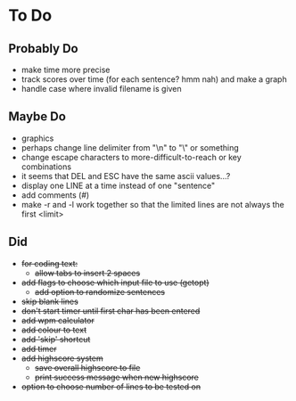 To Do
====
## Probably Do
* make time more precise
* track scores over time (for each sentence? hmm nah) and make a graph
* handle case where invalid filename is given

## Maybe Do
* graphics
* perhaps change line delimiter from "\n" to "\\" or something
* change escape characters to more-difficult-to-reach or key combinations
* it seems that DEL and ESC have the same ascii values...?
* display one LINE at a time instead of one "sentence"
* add comments (#)
* make -r and -l work together so that the limited lines are not always the first \<limit\>

## Did 
* ~~for coding text:~~
  * ~~allow tabs to insert 2 spaces~~
* ~~add flags to choose which input file to use (getopt)~~
  * ~~add option to randomize sentences~~
* ~~skip blank lines~~
* ~~don't start timer until first char has been entered~~
* ~~add wpm calculator~~
* ~~add colour to text~~
* ~~add 'skip' shortcut~~
* ~~add timer~~
* ~~add highscore system~~
  * ~~save overall highscore to file~~
  * ~~print success message when new highscore~~
* ~~option to choose number of lines to be tested on~~

